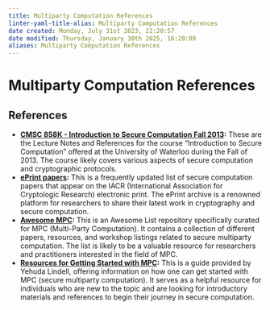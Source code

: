 ```yaml
---
title: Multiparty Computation References
linter-yaml-title-alias: Multiparty Computation References
date created: Monday, July 31st 2023, 22:20:57
date modified: Thursday, January 30th 2025, 16:28:09
aliases: Multiparty Computation References
---
```


# Multiparty Computation References

## References

- **[CMSC 858K - Introduction to Secure Computation Fall 2013](https://www.cs.umd.edu/~jkatz/gradcrypto2/f13/scribes.html):** These are the Lecture Notes and References for the course “Introduction to Secure Computation” offered at the University of Waterloo during the Fall of 2013. The course likely covers various aspects of secure computation and cryptographic protocols.
- **[ePrint papers](https://guutboy.github.io/):** This is a frequently updated list of secure computation papers that appear on the IACR (International Association for Cryptologic Research) electronic print. The ePrint archive is a renowned platform for researchers to share their latest work in cryptography and secure computation.
- **[Awesome MPC](https://github.com/rdragos/awesome-mpc):** This is an Awesome List repository specifically curated for MPC (Multi-Party Computation). It contains a collection of different papers, resources, and workshop listings related to secure multiparty computation. The list is likely to be a valuable resource for researchers and practitioners interested in the field of MPC.
- **[Resources for Getting Started with MPC](https://u.cs.biu.ac.il/~lindell/MPC-resources.html):** This is a guide provided by Yehuda Lindell, offering information on how one can get started with MPC (secure multiparty computation). It serves as a helpful resource for individuals who are new to the topic and are looking for introductory materials and references to begin their journey in secure computation.
